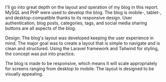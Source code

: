 I'll go into great depth on the layout and operation of my blog in this report. MySQL and PHP were used to develop the blog. The blog is mobile-, tablet-, and desktop-compatible thanks to its responsive design. User authentication, blog posts, categories, tags, and social media sharing buttons are all aspects of the blog.

Design: The blog's layout was developed keeping the user experience in mind. The major goal was to create a layout that is simple to navigate and is clean and structured. Using the Laravel framework and Tailwind for styling, the concept was put into practice.


The blog is made to be responsive, which means it will scale appropriately for screens ranging from desktop to mobile. The layout is designed to be visually appealing.